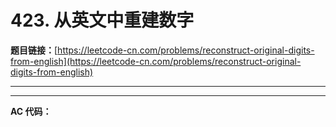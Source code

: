 # 423. 从英文中重建数字

**题目链接：**[https://leetcode-cn.com/problems/reconstruct-original-digits-from-english](https://leetcode-cn.com/problems/reconstruct-original-digits-from-english)

---

<Cards card="leetcode_423_reconstruct-original-digits-from-english"></Cards>

---

**AC 代码：**

```java

```